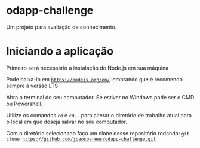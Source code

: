 # odapp-challenge
Um projeto para avaliação de conhecimento.


# Iniciando a aplicação
Primeiro será necessário a instalação do Node.js em sua máquina

Pode baixa-lo em <code>https://nodejs.org/en/</code> lembrando que é recomendo sempre a versão LTS

Abra o terminal do seu computador. Se estiver no Windows pode ser o CMD ou Powershell.

Utilize os comandos <code>cd</code> e <code>cd..</code> para alterar o diretório de trabalho atual para o local em que deseja salvar no seu computador.

Com o diretório selecionado faça um clone desse repositório rodando:
<code>git clone https://github.com/joaosoarees/odapp-challenge.git</code>



